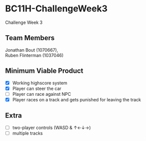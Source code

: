 # BC11H-ChallengeWeek3
Challenge Week 3

## Team Members
Jonathan Bout (1070667),  
Ruben Flinterman (1037046)

## Minimum Viable Product
- [x] Working highscore system
- [x] Player can steer the car
- [ ] Player can race against NPC
- [x] Player races on a track and gets punished for leaving the track

## Extra
- [ ] two-player controls (WASD & ↑←↓→)
- [ ] multiple tracks